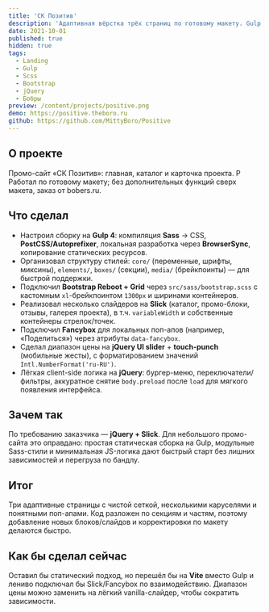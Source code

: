 ```yaml
---
title: 'СК Позитив'
description: 'Адаптивная вёрстка трёх страниц по готовому макету. Gulp + Sass + Bootstrap Grid, jQuery со Slick/Fancybox.'
date: 2021-10-01
published: true
hidden: true
tags:
  - Landing
  - Gulp
  - Scss
  - Bootstrap
  - jQuery
  - Бобры
preview: /content/projects/positive.png
demo: https://positive.theboro.ru
github: https://github.com/MittyBoro/Positive
---
```


## О проекте

Промо-сайт «СК Позитив»: главная, каталог и карточка проекта. P Работал по готовому макету; без дополнительных функций сверх макета, заказ от bobers.ru.

## Что сделал

- Настроил сборку на **Gulp 4**: компиляция **Sass** → CSS, **PostCSS/Autoprefixer**, локальная разработка через **BrowserSync**, копирование статических ресурсов.
- Организовал структуру стилей: `core/` (переменные, шрифты, миксины), `elements/`, `boxes/` (секции), `media/` (брейкпоинты) — для быстрой поддержки.
- Подключил **Bootstrap Reboot + Grid** через `src/sass/bootstrap.scss` с кастомным `xl`-брейкпоинтом `1300px` и ширинами контейнеров.
- Реализовал несколько слайдеров на **Slick** (каталог, промо-блоки, отзывы, галерея проекта), в т.ч. `variableWidth` и собственные контейнеры стрелок/точек.
- Подключил **Fancybox** для локальных поп-апов (например, «Поделиться») через атрибуты `data-fancybox`.
- Сделал диапазон цены на **jQuery UI slider** + **touch-punch** (мобильные жесты), с форматированием значений `Intl.NumberFormat('ru-RU')`.
- Лёгкая client-side логика на **jQuery**: бургер-меню, переключатели/фильтры, аккуратное снятие `body.preload` после `load` для мягкого появления интерфейса.

## Зачем так

По требованию заказчика — **jQuery + Slick**. Для небольшого промо-сайта это оправдано: простая статическая сборка на Gulp, модульные Sass-стили и минимальная JS-логика дают быстрый старт без лишних зависимостей и перегруза по бандлу.

## Итог

Три адаптивные страницы с чистой сеткой, несколькими каруселями и понятными поп-апами. Код разложен по секциям и частям, поэтому добавление новых блоков/слайдов и корректировки по макету делаются быстро.

## Как бы сделал сейчас

Оставил бы статический подход, но перешёл бы на **Vite** вместо Gulp и лениво подключал бы Slick/Fancybox по взаимодействию. Диапазон цены можно заменить на лёгкий vanilla-слайдер, чтобы сократить зависимости.
